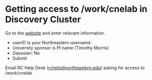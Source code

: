 # Getting access to /work/cnelab in Discovery Cluster

Go to the [website](https://service.northeastern.edu/tech?id=sc_cat_item&sys_id=0ae24596db535fc075892f17d496199c) and enter relevant information.
 - userID is your Northeastern username 
 - University sponsor is PI name (Timothy Morris) 
 - Gaussian: No 
 - Submit 

Email RC Help Desk (rchelp@northeastern.edu) asking for access to /work/cnelab 
